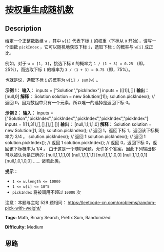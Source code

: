 # [按权重生成随机数][title]

## Description

给定一个正整数数组 `w` ，其中 `w[i]` 代表下标 `i` 的权重（下标从 `0` 开始），请写一个函数 `pickIndex`
，它可以随机地获取下标 `i`，选取下标 `i` 的概率与 `w[i]` 成正比。

例如，对于 `w = [1, 3]`，挑选下标 `0` 的概率为 `1 / (1 + 3) = 0.25` （即，25%），而选取下标 `1` 的概率为
`3 / (1 + 3) = 0.75`（即，75%）。

也就是说，选取下标 `i` 的概率为 `w[i] / sum(w)` 。



**示例 1：**
            **输入：**    inputs = ["Solution","pickIndex"]    inputs = [[[1]],[]]    **输出：**    [null,0]    **解释：**    Solution solution = new Solution([1]);    solution.pickIndex(); // 返回 0，因为数组中只有一个元素，所以唯一的选择是返回下标 0。

**示例 2：**
            **输入：**    inputs = ["Solution","pickIndex","pickIndex","pickIndex","pickIndex","pickIndex"]    inputs = [[[1,3]],[],[],[],[],[]]    **输出：**    [null,1,1,1,1,0]    **解释：**    Solution solution = new Solution([1, 3]);    solution.pickIndex(); // 返回 1，返回下标 1，返回该下标概率为 3/4 。    solution.pickIndex(); // 返回 1    solution.pickIndex(); // 返回 1    solution.pickIndex(); // 返回 1    solution.pickIndex(); // 返回 0，返回下标 0，返回该下标概率为 1/4 。        由于这是一个随机问题，允许多个答案，因此下列输出都可以被认为是正确的:    [null,1,1,1,1,0]    [null,1,1,1,1,1]    [null,1,1,1,0,0]    [null,1,1,1,0,1]    [null,1,0,1,0,0]    ......    诸若此类。    



**提示：**

  * `1 <= w.length <= 10000`
  * `1 <= w[i] <= 10^5`
  * `pickIndex` 将被调用不超过 `10000` 次



注意：本题与主站 528 题相同： <https://leetcode-cn.com/problems/random-pick-with-weight/>


**Tags:** Math, Binary Search, Prefix Sum, Randomized

**Difficulty:** Medium

## 思路

[title]: https://leetcode-cn.com/problems/cuyjEf
